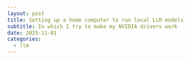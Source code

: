 ```yaml
---
layout: post
title: Setting up a home computer to run local LLM models 
subtitle: In which I try to make my NVIDIA drivers work
date: 2025-11-01
categories:
  - llm
---
```




